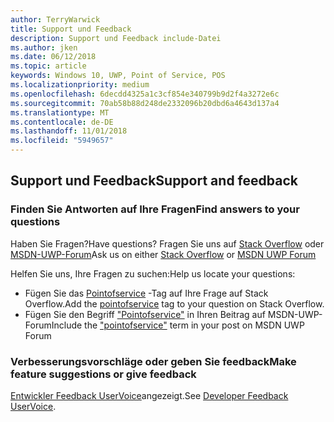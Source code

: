 ```yaml
---
author: TerryWarwick
title: Support und Feedback
description: Support und Feedback include-Datei
ms.author: jken
ms.date: 06/12/2018
ms.topic: article
keywords: Windows 10, UWP, Point of Service, POS
ms.localizationpriority: medium
ms.openlocfilehash: 6decdd4325a1c3cf854e340799b9d2f4a3272e6c
ms.sourcegitcommit: 70ab58b88d248de2332096b20dbd6a4643d137a4
ms.translationtype: MT
ms.contentlocale: de-DE
ms.lasthandoff: 11/01/2018
ms.locfileid: "5949657"
---
```

## <a name="support-and-feedback"></a><span data-ttu-id="8f938-104">Support und Feedback</span><span class="sxs-lookup"><span data-stu-id="8f938-104">Support and feedback</span></span>

### <a name="find-answers-to-your-questions"></a><span data-ttu-id="8f938-105">Finden Sie Antworten auf Ihre Fragen</span><span class="sxs-lookup"><span data-stu-id="8f938-105">Find answers to your questions</span></span>

<span data-ttu-id="8f938-106">Haben Sie Fragen?</span><span class="sxs-lookup"><span data-stu-id="8f938-106">Have questions?</span></span> <span data-ttu-id="8f938-107">Fragen Sie uns auf [Stack Overflow](https://aka.ms/pos-stackoverflow) oder [MSDN-UWP-Forum](https://aka.ms/pos-msdn-uwpforum)</span><span class="sxs-lookup"><span data-stu-id="8f938-107">Ask us on either [Stack Overflow](https://aka.ms/pos-stackoverflow) or [MSDN UWP Forum](https://aka.ms/pos-msdn-uwpforum)</span></span>

<span data-ttu-id="8f938-108">Helfen Sie uns, Ihre Fragen zu suchen:</span><span class="sxs-lookup"><span data-stu-id="8f938-108">Help us locate your questions:</span></span>
- <span data-ttu-id="8f938-109">Fügen Sie das [Pointofservice](https://aka.ms/pos-stackoverflow) -Tag auf Ihre Frage auf Stack Overflow.</span><span class="sxs-lookup"><span data-stu-id="8f938-109">Add the [pointofservice](https://aka.ms/pos-stackoverflow) tag to your question on Stack Overflow.</span></span> 
- <span data-ttu-id="8f938-110">Fügen Sie den Begriff ["Pointofservice"](https://aka.ms/pos-msdn-uwpforum) in Ihren Beitrag auf MSDN-UWP-Forum</span><span class="sxs-lookup"><span data-stu-id="8f938-110">Include the ["pointofservice"](https://aka.ms/pos-msdn-uwpforum) term in your post on MSDN UWP Forum</span></span>

### <a name="make-feature-suggestions-or-give-feedback"></a><span data-ttu-id="8f938-111">Verbesserungsvorschläge oder geben Sie feedback</span><span class="sxs-lookup"><span data-stu-id="8f938-111">Make feature suggestions or give feedback</span></span>
<span data-ttu-id="8f938-112">[Entwickler Feedback UserVoice](https://wpdev.uservoice.com/forums/110705-universal-windows-platform?category_id=202594)angezeigt.</span><span class="sxs-lookup"><span data-stu-id="8f938-112">See [Developer Feedback UserVoice](https://wpdev.uservoice.com/forums/110705-universal-windows-platform?category_id=202594).</span></span>